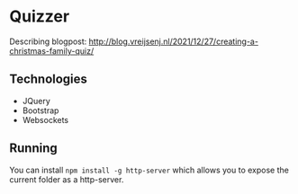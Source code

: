 # Quizzer

Describing blogpost: http://blog.vreijsenj.nl/2021/12/27/creating-a-christmas-family-quiz/

## Technologies
* JQuery
* Bootstrap
* Websockets

## Running
You can install `npm install -g http-server` which allows you to expose the current folder as a http-server.

